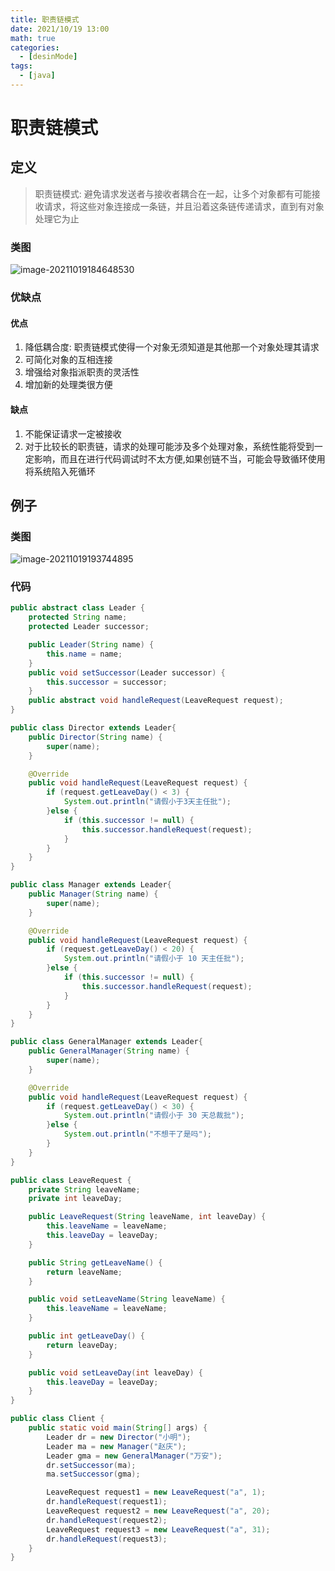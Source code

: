 ```yaml
---
title: 职责链模式
date: 2021/10/19 13:00
math: true
categories:
  - [desinMode]
tags:
  - [java]
---
```


# 职责链模式

## 定义

> 职责链模式: 避免请求发送者与接收者耦合在一起，让多个对象都有可能接收请求，将这些对象连接成一条链，并且沿着这条链传递请求，直到有对象处理它为止

### 类图

![image-20211019184648530](https://cdn.jsdelivr.net/gh/xiaou66/picture@master/image/1634640411598image-20211019184648530.png)

### 优缺点

#### 优点

1. 降低耦合度: 职责链模式使得一个对象无须知道是其他那一个对象处理其请求
2. 可简化对象的互相连接
3. 增强给对象指派职责的灵活性
4. 增加新的处理类很方便

#### 缺点

1. 不能保证请求一定被接收
2. 对于比较长的职责链，请求的处理可能涉及多个处理对象，系统性能将受到一定影响，而且在进行代码调试时不太方便,如果创链不当，可能会导致循环使用将系统陷入死循环

## 例子

### 类图

![image-20211019193744895](https://cdn.jsdelivr.net/gh/xiaou66/picture@master/image/1634643467338image-20211019193744895.png)

### 代码

```java Leader.java
public abstract class Leader {
    protected String name;
    protected Leader successor;

    public Leader(String name) {
        this.name = name;
    }
    public void setSuccessor(Leader successor) {
        this.successor = successor;
    }
    public abstract void handleRequest(LeaveRequest request);
}
```

```java Director.java
public class Director extends Leader{
    public Director(String name) {
        super(name);
    }

    @Override
    public void handleRequest(LeaveRequest request) {
        if (request.getLeaveDay() < 3) {
            System.out.println("请假小于3天主任批");
        }else {
            if (this.successor != null) {
                this.successor.handleRequest(request);
            }
        }
    }
}
```

```java Manager.java
public class Manager extends Leader{
    public Manager(String name) {
        super(name);
    }

    @Override
    public void handleRequest(LeaveRequest request) {
        if (request.getLeaveDay() < 20) {
            System.out.println("请假小于 10 天主任批");
        }else {
            if (this.successor != null) {
                this.successor.handleRequest(request);
            }
        }
    }
}
```

```java GeneralManager.java
public class GeneralManager extends Leader{
    public GeneralManager(String name) {
        super(name);
    }

    @Override
    public void handleRequest(LeaveRequest request) {
        if (request.getLeaveDay() < 30) {
            System.out.println("请假小于 30 天总裁批");
        }else {
            System.out.println("不想干了是吗");
        }
    }
}
```

```java LeaveRequest.java
public class LeaveRequest {
    private String leaveName;
    private int leaveDay;

    public LeaveRequest(String leaveName, int leaveDay) {
        this.leaveName = leaveName;
        this.leaveDay = leaveDay;
    }

    public String getLeaveName() {
        return leaveName;
    }

    public void setLeaveName(String leaveName) {
        this.leaveName = leaveName;
    }

    public int getLeaveDay() {
        return leaveDay;
    }

    public void setLeaveDay(int leaveDay) {
        this.leaveDay = leaveDay;
    }
}
```

```java Client.java
public class Client {
    public static void main(String[] args) {
        Leader dr = new Director("小明");
        Leader ma = new Manager("赵庆");
        Leader gma = new GeneralManager("万安");
        dr.setSuccessor(ma);
        ma.setSuccessor(gma);

        LeaveRequest request1 = new LeaveRequest("a", 1);
        dr.handleRequest(request1);
        LeaveRequest request2 = new LeaveRequest("a", 20);
        dr.handleRequest(request2);
        LeaveRequest request3 = new LeaveRequest("a", 31);
        dr.handleRequest(request3);
    }
}
```

